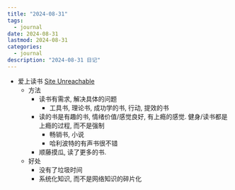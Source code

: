 ```yaml
---
title: "2024-08-31"
tags:
  - journal
date: 2024-08-31
lastmod: 2024-08-31
categories:
  - journal
description: "2024-08-31 日记"
---
```




- 爱上读书 [Site Unreachable](https://www.youtube.com/watch?v=DdiXunzH4VA)
    - 方法
        - 读书有需求, 解决具体的问题
            - 工具书, 理论书, 成功学的书, 行动, 提效的书
        - 读的书是有趣的书, 情绪价值/感觉良好, 有上瘾的感觉. 健身/读书都是上瘾的过程, 而不是强制
            - 畅销书, 小说
            - 哈利波特的有声书很不错
        - 顺藤摸瓜, 读了更多的书.
    - 好处
        - 没有了垃圾时间
        - 系统化知识, 而不是网络知识的碎片化